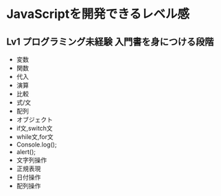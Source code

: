 # JavaScriptを開発できるレベル感

## Lv1 プログラミング未経験 入門書を身につける段階

* 変数
* 関数
* 代入
* 演算
* 比較
* 式/文
* 配列
* オブジェクト
* if文,switch文
* while文,for文
* Console.log();
* alert();
* 文字列操作
* 正規表現
* 日付操作
* 配列操作
